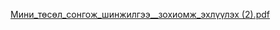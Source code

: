 [Мини_төсөл_сонгож_шинжилгээ__зохиомж_эхлүүлэх (2).pdf](https://github.com/user-attachments/files/20591514/_._._.__._.2.pdf)
